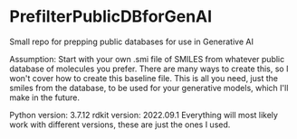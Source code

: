 # PrefilterPublicDBforGenAI
Small repo for prepping public databases for use in Generative AI

Assumption: Start with your own .smi file of SMILES from whatever public database of molecules you prefer. There are many ways to create this, so I won't cover how to create this baseline file. This is all you need, just the smiles from the database, to be used for your generative models, which I'll make in the future.

Python version: 3.7.12
rdkit version: 2022.09.1
Everything will most likely work with different versions, these are just the ones I used.
